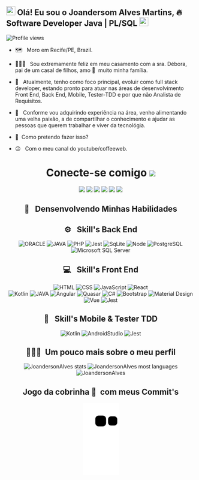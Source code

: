 
## <img src="https://github.com/TheDudeThatCode/TheDudeThatCode/blob/master/Assets/Earth.gif" width="24px" height="24px"> Olá! Eu sou o Joandersom Alves Martins, 🔥&nbsp; Software Developer Java | PL/SQL <img src="https://github.com/TheDudeThatCode/TheDudeThatCode/blob/master/Assets/Hi.gif" width="24px" height="24px">

<p align="left"> <img src="https://komarev.com/ghpvc/?username=JoandersonAlvesMartins&color=993399" alt="Profile views" /> </p>

- 🗺️ &nbsp; Moro em Recife/PE, Brazil.
- 👩‍👧‍👦 &nbsp; Sou extremamente feliz em meu casamento com a sra. Débora, pai de um casal de filhos, amo 💚 &nbsp;muito minha família.

- 🚀 &nbsp; Atualmente, tenho como foco principal, evoluir como full stack developer, estando pronto para atuar nas áreas de desenvolvimento Front End, Back End, Mobile, Tester-TDD e por que não Analista de Requisitos.
- 💚 &nbsp; Conforme vou adquirindo experiência na área, venho alimentando uma velha paixão, a de compartilhar o conhecimento e ajudar as pessoas que querem trabalhar e viver da tecnológia.
- 🤔 &nbsp;Como pretendo fazer isso?
- 😉 &nbsp; Com o meu canal do youtube/coffeeweb.

<div align="center">
<h1> Conecte-se comigo <img src="https://github.com/TheDudeThatCode/TheDudeThatCode/blob/master/Assets/Handshake.gif" height="52px"></h1>
  
<a href="#" ></a><img src="https://img.shields.io/website/http/monip.org.svg">
<a href="https://www.instagram.com/joandersonalvesmartins/"><img src="https://img.shields.io/badge/-@joanderson-E4405F?style=for-the-badge&logo=instagram&logoColor=white" target="_blank"></a>
<a href="https://www.linkedin.com/in/joandersonalvesmartins/"><img src="https://img.shields.io/badge/-Joanderson%20Martins-0077B5?style=for-the-badge&logo=linkedin&logoColor=white" target="_blank"></a>
<a href="https://www.youtube.com/channel/UCYlcXMwp5CEoG22KxV4aqmQ/"><img src="https://img.shields.io/badge/-Coffee%20Web-FF0000?style=for-the-badge&logo=youtube&logoColor=white" target="_blank"></a>
<a href="mailto:joandersonmartins2013@gmail.com/"><img src="https://img.shields.io/badge/joandersonmartins2013-D14836?style=for-the-badge&logo=gmail&logoColor=white" target="_blank"></a>
<a href="https://wa.me/5581985456283/" target="_blank"><img src="https://img.shields.io/badge/WhatsApp-25D366?style=for-the-badge&logo=whatsapp&logoColor=white" src="https://img.shields.io/badge/WhatsApp-25D366?style=for-the-badge&logo=whatsapp&logoColor=white" target="_blank"></a>
</div>

<div  align="center"> 
<h2 align="center" > 📝 &nbsp; Densenvolvendo Minhas Habilidades </h2>

<div>
 <h2> ⚙️ &nbsp; Skill's Back End </h2>
 
![ORACLE](https://img.shields.io/badge/-ORACLE-333333?style=flat&logo=ORACLE&logoColor=ff0000)
![JAVA](https://img.shields.io/badge/-JAVA-333333?style=flat&logo=JAVA&logoColor=ff0000)
![PHP](https://img.shields.io/badge/-PHP-333333?style=flat&logo=php)
![Jest](https://img.shields.io/badge/-Jest-333333?style=flat&logo=jest&logoColor=E535AB)
![SqLite](https://img.shields.io/badge/-SqLite-333333?style=flat&logo=sqlite&logoColor=1572B6)
![Node](https://img.shields.io/badge/-Node.JS-333333?style=flat&logo=node.js)
![PostgreSQL](https://img.shields.io/badge/-PostgreSQL-333333?style=flat&logo=postgresql)  
![Microsoft SQL Server](https://img.shields.io/badge/-MicrosoftSQLServer-333333?style=flat&logo=MicrosoftSQLServer&logoColor=f6513f)     

</div>

<div>
<h2> 💻 &nbsp; Skill's Front End </h2>
 
![HTML](https://img.shields.io/badge/-HTML-333333?style=flat&logo=HTML5)
![CSS](https://img.shields.io/badge/-CSS-333333?style=flat&logo=CSS3&logoColor=1572B6)
![JavaScript](https://img.shields.io/badge/-JavaScript-333333?style=flat&logo=javascript)
![React](https://img.shields.io/badge/-React.JS-333333?style=flat&logo=react)
 <br>
![Kotlin](https://img.shields.io/badge/-Kotlin-333333?style=flat&logo=kotlin&logoColor=E535AB)
![JAVA](https://img.shields.io/badge/-JAVA-333333?style=flat&logo=JAVA&logoColor=ff0000)
![Angular](https://img.shields.io/badge/-Angular-333333?style=flat&logo=angular&logoColor=ff0000)
![Quasar](https://img.shields.io/badge/-Quasar-333333?style=flat&logo=quasar&logoColor=1572B6)
![C#](https://img.shields.io/badge/-Csharp.Net-333333?style=flat&logo=.net&logoColor=E535AB)
![Bootstrap](https://img.shields.io/badge/-Bootstrap-333333?style=flat&logo=bootstrap&logoColor=1572B6)
![Material Design](https://img.shields.io/badge/-MaterialDesign-333333?style=flat&logo=materialdesign&logoColor=E535AB)
![Vue](https://img.shields.io/badge/-Vue.JS-333333?style=flat&logo=vue.js)
![Jest](https://img.shields.io/badge/-Jest-333333?style=flat&logo=jest&logoColor=E535AB)
</div>

<div>
<h2> 📱 &nbsp; Skill's Mobile & Tester TDD </h2>
  
![Kotlin](https://img.shields.io/badge/-Kotlin-333333?style=flat&logo=kotlin&logoColor=E535AB)
![AndroidStudio](https://img.shields.io/badge/-AndroidStudio-333333?style=flat&logo=AndroidStudio)
![Jest](https://img.shields.io/badge/-Jest-333333?style=flat&logo=jest&logoColor=E535AB)
  
</div>

<div align="center">
<h2>👨🏻‍💻 &nbsp;Um pouco mais sobre o meu perfil </h2>

<p align="center">
<img width="530em" src="https://github-readme-stats.vercel.app/api?username=joandersonalvesmartins&show_icons=true&theme=vision-friendly-dark" alt="JoandersonAlves stats"/>
<img width="530em" src="https://github-readme-stats.vercel.app/api/top-langs/?username=joandersonalvesmartins&layout=compact&langs_count=8&show_icons=true&theme=vision-friendly-dark" alt="JoandersonAlves most languages"/>
<img width="530em" src="https://github-readme-streak-stats.herokuapp.com/?user=joandersonalvesmartins&theme=dark" alt="JoandersonAlves" /> </p>

 <h2> Jogo da cobrinha 🐍 &nbsp;com meus Commit's </h2>
  
![Snake animation](https://github.com/joandersonalvesmartins/joandersonalvesmartins/blob/output/github-contribution-grid-snake.svg)

</div>
